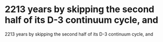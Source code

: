 # 2213 years by skipping the second half of its D-3 continuum cycle, and

2213 years by skipping the second half of its D-3 continuum cycle, and